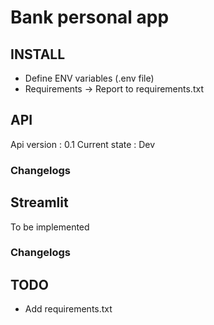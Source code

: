 # Bank personal app




## INSTALL
- Define ENV variables (.env file)
- Requirements -> Report to requirements.txt 

## API
Api version : 0.1
Current state : Dev



### Changelogs


## Streamlit
To be implemented

### Changelogs


## TODO

- Add requirements.txt
